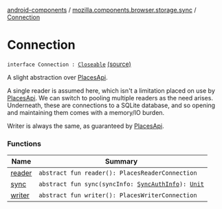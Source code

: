 [android-components](../../index.md) / [mozilla.components.browser.storage.sync](../index.md) / [Connection](./index.md)

# Connection

`interface Connection : `[`Closeable`](https://developer.android.com/reference/java/io/Closeable.html) [(source)](https://github.com/mozilla-mobile/android-components/blob/master/components/browser/storage-sync/src/main/java/mozilla/components/browser/storage/sync/Connection.kt#L25)

A slight abstraction over [PlacesApi](#).

A single reader is assumed here, which isn't a limitation placed on use by [PlacesApi](#).
We can switch to pooling multiple readers as the need arises. Underneath, these are connections
to a SQLite database, and so opening and maintaining them comes with a memory/IO burden.

Writer is always the same, as guaranteed by [PlacesApi](#).

### Functions

| Name | Summary |
|---|---|
| [reader](reader.md) | `abstract fun reader(): PlacesReaderConnection` |
| [sync](sync.md) | `abstract fun sync(syncInfo: `[`SyncAuthInfo`](../-sync-auth-info.md)`): `[`Unit`](https://kotlinlang.org/api/latest/jvm/stdlib/kotlin/-unit/index.html) |
| [writer](writer.md) | `abstract fun writer(): PlacesWriterConnection` |
